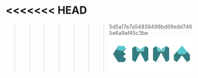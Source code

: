 <<<<<<< HEAD
=======


>>>>>>> 5d5a17e7a54838499bd69edd7465e6a9af45c3be
<a href="https://emma.uy" target="_blank"><img src="https://github.com/emmaingau/main/blob/master/WhatsApp%20Image%202019-08-23%20at%201.23.16%20PM.jpeg?raw=true"></a>

